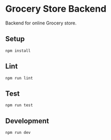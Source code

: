 # Grocery Store Backend

Backend for online Grocery store.

## Setup

```
npm install
```

## Lint

```
npm run lint
```

## Test

```
npm run test
```

## Development

```
npm run dev
```
